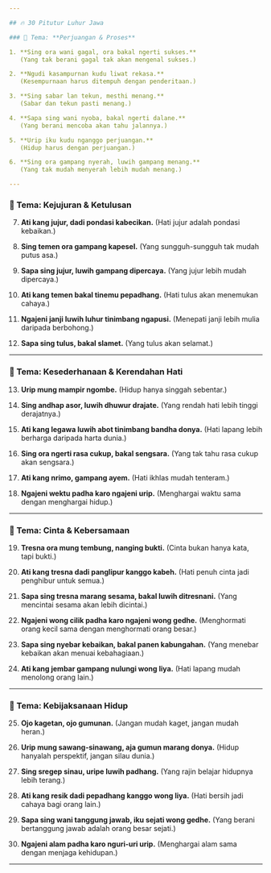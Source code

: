 ```yaml
---

## 🔥 30 Pitutur Luhur Jawa

### 🎯 Tema: **Perjuangan & Proses**

1. **Sing ora wani gagal, ora bakal ngerti sukses.**
   (Yang tak berani gagal tak akan mengenal sukses.)

2. **Ngudi kasampurnan kudu liwat rekasa.**
   (Kesempurnaan harus ditempuh dengan penderitaan.)

3. **Sing sabar lan tekun, mesthi menang.**
   (Sabar dan tekun pasti menang.)

4. **Sapa sing wani nyoba, bakal ngerti dalane.**
   (Yang berani mencoba akan tahu jalannya.)

5. **Urip iku kudu nganggo perjuangan.**
   (Hidup harus dengan perjuangan.)

6. **Sing ora gampang nyerah, luwih gampang menang.**
   (Yang tak mudah menyerah lebih mudah menang.)

---
```


### 🎯 Tema: **Kejujuran & Ketulusan**

7. **Ati kang jujur, dadi pondasi kabecikan.**
   (Hati jujur adalah pondasi kebaikan.)

8. **Sing temen ora gampang kapesel.**
   (Yang sungguh-sungguh tak mudah putus asa.)

9. **Sapa sing jujur, luwih gampang dipercaya.**
   (Yang jujur lebih mudah dipercaya.)

10. **Ati kang temen bakal tinemu pepadhang.**
    (Hati tulus akan menemukan cahaya.)

11. **Ngajeni janji luwih luhur tinimbang ngapusi.**
    (Menepati janji lebih mulia daripada berbohong.)

12. **Sapa sing tulus, bakal slamet.**
    (Yang tulus akan selamat.)

---

### 🎯 Tema: **Kesederhanaan & Kerendahan Hati**

13. **Urip mung mampir ngombe.**
    (Hidup hanya singgah sebentar.)

14. **Sing andhap asor, luwih dhuwur drajate.**
    (Yang rendah hati lebih tinggi derajatnya.)

15. **Ati kang legawa luwih abot tinimbang bandha donya.**
    (Hati lapang lebih berharga daripada harta dunia.)

16. **Sing ora ngerti rasa cukup, bakal sengsara.**
    (Yang tak tahu rasa cukup akan sengsara.)

17. **Ati kang nrimo, gampang ayem.**
    (Hati ikhlas mudah tenteram.)

18. **Ngajeni wektu padha karo ngajeni urip.**
    (Menghargai waktu sama dengan menghargai hidup.)

---

### 🎯 Tema: **Cinta & Kebersamaan**

19. **Tresna ora mung tembung, nanging bukti.**
    (Cinta bukan hanya kata, tapi bukti.)

20. **Ati kang tresna dadi panglipur kanggo kabeh.**
    (Hati penuh cinta jadi penghibur untuk semua.)

21. **Sapa sing tresna marang sesama, bakal luwih ditresnani.**
    (Yang mencintai sesama akan lebih dicintai.)

22. **Ngajeni wong cilik padha karo ngajeni wong gedhe.**
    (Menghormati orang kecil sama dengan menghormati orang besar.)

23. **Sapa sing nyebar kebaikan, bakal panen kabungahan.**
    (Yang menebar kebaikan akan menuai kebahagiaan.)

24. **Ati kang jembar gampang nulungi wong liya.**
    (Hati lapang mudah menolong orang lain.)

---

### 🎯 Tema: **Kebijaksanaan Hidup**

25. **Ojo kagetan, ojo gumunan.**
    (Jangan mudah kaget, jangan mudah heran.)

26. **Urip mung sawang-sinawang, aja gumun marang donya.**
    (Hidup hanyalah perspektif, jangan silau dunia.)

27. **Sing sregep sinau, uripe luwih padhang.**
    (Yang rajin belajar hidupnya lebih terang.)

28. **Ati kang resik dadi pepadhang kanggo wong liya.**
    (Hati bersih jadi cahaya bagi orang lain.)

29. **Sapa sing wani tanggung jawab, iku sejati wong gedhe.**
    (Yang berani bertanggung jawab adalah orang besar sejati.)

30. **Ngajeni alam padha karo nguri-uri urip.**
    (Menghargai alam sama dengan menjaga kehidupan.)

---
